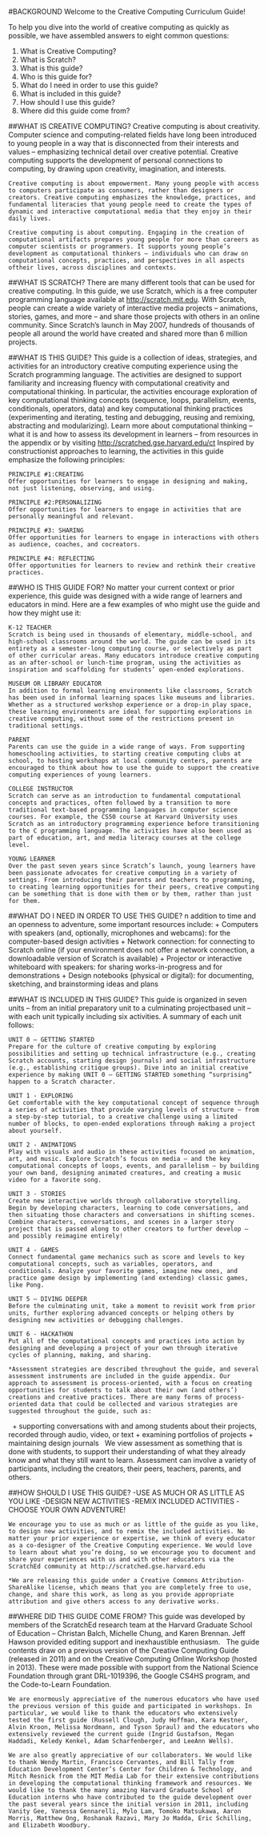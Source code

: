 #BACKGROUND
Welcome to the Creative Computing Curriculum Guide!

To help you dive into the world of creative computing as quickly as possible, we have assembled answers to eight common questions:
1. What is Creative Computing?
2. What is Scratch?
3. What is this guide?
4. Who is this guide for?
5. What do I need in order to use this guide?
6. What is included in this guide?
7. How should I use this guide?
8. Where did this guide come from?

##WHAT IS CREATIVE COMPUTING?
    Creative computing is about creativity. Computer science and computing-related fields have long been introduced to young people in a way that is disconnected from their interests and values – emphasizing technical detail over creative potential. Creative computing supports the development of personal connections to computing, by drawing upon creativity, imagination, and interests.
    
    Creative computing is about empowerment. Many young people with access to computers participate as consumers, rather than designers or creators. Creative computing emphasizes the knowledge, practices, and fundamental literacies that young people need to create the types of dynamic and interactive computational media that they enjoy in their daily lives.

    Creative computing is about computing. Engaging in the creation of computational artifacts prepares young people for more than careers as computer scientists or programmers. It supports young people’s development as computational thinkers – individuals who can draw on computational concepts, practices, and perspectives in all aspects oftheir lives, across disciplines and contexts.


##WHAT IS SCRATCH?
    There are many different tools that can be used for creative computing. In this guide, we use Scratch, which is a free computer programming language available at http://scratch.mit.edu. With Scratch, people can create a wide variety of interactive media projects – animations, stories, games, and more – and share those projects with others in an online community. Since Scratch’s launch in May 2007, hundreds of thousands of people all around the world have created and shared more than 6 million projects.

##WHAT IS THIS GUIDE?
    This guide is a collection of ideas, strategies, and activities for an introductory creative computing experience using the Scratch programming language. The activities are designed to support familiarity and increasing fluency with computational creativity and computational thinking. In particular, the activities encourage exploration of key computational thinking concepts (sequence, loops, parallelism, events, conditionals, operators, data) and key computational thinking practices (experimenting and iterating, testing and debugging, reusing and remixing, abstracting and modularizing). Learn more about computational thinking – what it is and how to assess its development in learners – from resources in the appendix or by visiting <http://scratched.gse.harvard.edu/ct> Inspired by constructionist approaches to learning, the activities in this guide emphasize the following principles:

    PRINCIPLE #1:CREATING
    Offer opportunities for learners to engage in designing and making, not just listening, observing, and using.

    PRINCIPLE #2:PERSONALIZING
    Offer opportunities for learners to engage in activities that are personally meaningful and relevant.

    PRINCIPLE #3: SHARING
    Offer opportunities for learners to engage in interactions with others as audience, coaches, and cocreators.

    PRINCIPLE #4: REFLECTING
    Offer opportunities for learners to review and rethink their creative practices.

##WHO IS THIS GUIDE FOR?
    No matter your current context or prior experience, this guide was designed with a wide range of learners and educators in mind. Here are a few examples of who might use the guide and how they might use it:

    K-12 TEACHER
    Scratch is being used in thousands of elementary, middle-school, and high-school classrooms around the world. The guide can be used in its entirety as a semester-long computing course, or selectively as part of other curricular areas. Many educators introduce creative computing as an after-school or lunch-time program, using the activities as inspiration and scaffolding for students’ open-ended explorations.

    MUSEUM OR LIBRARY EDUCATOR
    In addition to formal learning environments like classrooms, Scratch has been used in informal learning spaces like museums and libraries. Whether as a structured workshop experience or a drop-in play space, these learning environments are ideal for supporting explorations in creative computing, without some of the restrictions present in traditional settings.

    PARENT
    Parents can use the guide in a wide range of ways. From supporting homeschooling activities, to starting creative computing clubs at school, to hosting workshops at local community centers, parents are encouraged to think about how to use the guide to support the creative computing experiences of young learners.

    COLLEGE INSTRUCTOR
    Scratch can serve as an introduction to fundamental computational concepts and practices, often followed by a transition to more traditional text-based programming languages in computer science courses. For example, the CS50 course at Harvard University uses Scratch as an introductory programming experience before transitioning to the C programming language. The activities have also been used as part of education, art, and media literacy courses at the college level.
    
    YOUNG LEARNER
    Over the past seven years since Scratch’s launch, young learners have been passionate advocates for creative computing in a variety of settings. From introducing their parents and teachers to programming, to creating learning opportunities for their peers, creative computing can be something that is done with them or by them, rather than just for them.
    
##WHAT DO I NEED IN ORDER TO USE THIS GUIDE?
    n addition to time and an openness to adventure, some important resources include:
    + Computers with speakers (and, optionally, microphones and webcams): for the computer-based design activities
    + Network connection: for connecting to Scratch online (if your environment does not offer a network connection, a downloadable version of Scratch is available)
    + Projector or interactive whiteboard with speakers: for sharing works-in-progress and for demonstrations
    + Design notebooks (physical or digital): for documenting, sketching, and brainstorming ideas and plans

##WHAT IS INCLUDED IN THIS GUIDE?
    This guide is organized in seven units – from an initial preparatory unit to a culminating projectbased unit – with each unit typically including six activities. A summary of each unit follows:
    
    UNIT 0 – GETTING STARTED
    Prepare for the culture of creative computing by exploring possibilities and setting up technical infrastructure (e.g., creating Scratch accounts, starting design journals) and social infrastructure (e.g., establishing critique groups). Dive into an initial creative experience by making UNIT 0 – GETTING STARTED something “surprising” happen to a Scratch character.
    
    UNIT 1 - EXPLORING
    Get comfortable with the key computational concept of sequence through a series of activities that provide varying levels of structure – from a step-by-step tutorial, to a creative challenge using a limited number of blocks, to open-ended explorations through making a project about yourself.
    
    UNIT 2 - ANIMATIONS
    Play with visuals and audio in these activities focused on animation, art, and music. Explore Scratch’s focus on media – and the key computational concepts of loops, events, and parallelism – by building your own band, designing animated creatures, and creating a music video for a favorite song.
    
    UNIT 3 - STORIES
    Create new interactive worlds through collaborative storytelling. Begin by developing characters, learning to code conversations, and then situating those characters and conversations in shifting scenes. Combine characters, conversations, and scenes in a larger story project that is passed along to other creators to further develop – and possibly reimagine entirely!
    
    UNIT 4 - GAMES
    Connect fundamental game mechanics such as score and levels to key computational concepts, such as variables, operators, and conditionals. Analyze your favorite games, imagine new ones, and practice game design by implementing (and extending) classic games, like Pong.
    
    UNIT 5 – DIVING DEEPER
    Before the culminating unit, take a moment to revisit work from prior units, further exploring advanced concepts or helping others by designing new activities or debugging challenges.
    
    UNIT 6 - HACKATHON
    Put all of the computational concepts and practices into action by designing and developing a project of your own through iterative cycles of planning, making, and sharing.
    
    *Assessment strategies are described throughout the guide, and several assessment instruments are included in the guide appendix. Our approach to assessment is process-oriented, with a focus on creating opportunities for students to talk about their own (and others’) creations and creative practices. There are many forms of process-oriented data that could be collected and various strategies are suggested throughout the guide, such as:
 
    + supporting conversations with and among students about their projects, recorded through audio, video, or text
    + examining portfolios of projects
    + maintaining design journals  
    We view assessment as something that is done with students, to support their understanding of what they already know and what they still want to learn. Assessment can involve a variety of participants, including the creators, their peers, teachers, parents, and others. 

##HOW SHOULD I USE THIS GUIDE?
    -USE AS MUCH OR AS LITTLE AS YOU LIKE
    -DESIGN NEW ACTIVITIES
    -REMIX INCLUDED ACTIVITIES
    -CHOOSE YOUR OWN ADVENTURE!
    
    We encourage you to use as much or as little of the guide as you like, to design new activities, and to remix the included activities. No matter your prior experience or expertise, we think of every educator as a co-designer of the Creative Computing experience. We would love to learn about what you’re doing, so we encourage you to document and share your experiences with us and with other educators via the ScratchEd community at http://scratched.gse.harvard.edu
    
    *We are releasing this guide under a Creative Commons Attribution-ShareAlike license, which means that you are completely free to use, change, and share this work, as long as you provide appropriate attribution and give others access to any derivative works. 
    
##WHERE DID THIS GUIDE COME FROM?
    This guide was developed by members of the ScratchEd research team at the Harvard Graduate School of Education – Christan Balch, Michelle Chung, and Karen Brennan. Jeff Hawson provided editing support and inexhaustible enthusiasm.
 
    The guide contents draw on a previous version of the Creative Computing Guide (released in 2011) and on the Creative Computing Online Workshop (hosted in 2013). These were made possible with support from the National Science Foundation through grant DRL-1019396, the Google CS4HS program, and the Code-to-Learn Foundation.

    We are enormously appreciative of the numerous educators who have used the previous version of this guide and participated in workshops. In particular, we would like to thank the educators who extensively tested the first guide (Russell Clough, Judy Hoffman, Kara Kestner, Alvin Kroon, Melissa Nordmann, and Tyson Spraul) and the educators who extensively reviewed the current guide (Ingrid Gustafson, Megan Haddadi, Keledy Kenkel, Adam Scharfenberger, and LeeAnn Wells).

    We are also greatly appreciative of our collaborators. We would like to thank Wendy Martin, Francisco Cervantes, and Bill Tally from Education Development Center’s Center for Children & Technology, and Mitch Resnick from the MIT Media Lab for their extensive contributions in developing the computational thinking framework and resources. We would like to thank the many amazing Harvard Graduate School of Education interns who have contributed to the guide development over the past several years since the initial version in 2011, including Vanity Gee, Vanessa Gennarelli, Mylo Lam, Tomoko Matsukawa, Aaron Morris, Matthew Ong, Roshanak Razavi, Mary Jo Madda, Eric Schilling, and Elizabeth Woodbury.
    

    

